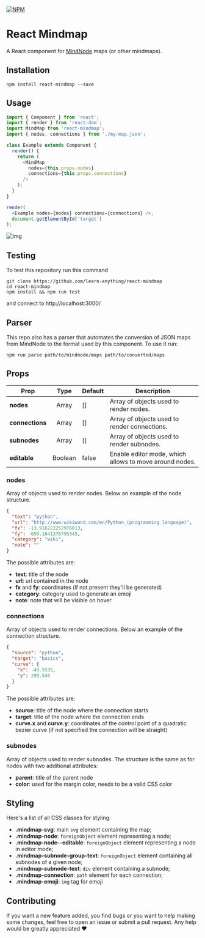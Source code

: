 [![NPM](https://nodei.co/npm/react-mindmap.png)](https://npmjs.org/package/react-mindmap)

# React Mindmap
A React component for [MindNode](https://mindnode.com/) maps (or other mindmaps).


## Installation

    npm install react-mindmap --save


## Usage

```js
import { Component } from 'react';
import { render } from 'react-dom';
import MindMap from 'react-mindmap';
import { nodes, connections } from './my-map.json';

class Example extends Component {
  render() {
    return (
      <MindMap
        nodes={this.props.nodes}
        connections={this.props.connections}
      />
    );
  }
}

render(
  <Example nodes={nodes} connections={connections} />,
  document.getElementById('target')
);
```

![img](https://raw.githubusercontent.com/learn-anything/img/master/react-mindmap-example.png)


## Testing
To test this repository run this command

```
git clone https://github.com/learn-anything/react-mindmap
cd react-mindmap
npm install && npm run test
```

and connect to http://localhost:3000/


## Parser
This repo also has a parser that automates the conversion of JSON maps from MindNode
to the format used by this component. To use it run:

```
npm run parse path/to/mindnode/maps path/to/converted/maps
```


## Props
| Prop            | Type    | Default | Description                                            |
|-----------------|:-------:|---------|--------------------------------------------------------|
| **nodes**       | Array   | []      | Array of objects used to render nodes.                 |
| **connections** | Array   | []      | Array of objects used to render connections.           |
| **subnodes**    | Array   | []      | Array of objects used to render subnodes.              |
| **editable**    | Boolean | false   | Enable editor mode, which allows to move around nodes. |

### nodes
Array of objects used to render nodes. Below an example of the node structure.

```json
{
  "text": "python",
  "url": "http://www.wikiwand.com/en/Python_(programming_language)",
  "fx": -13.916222252976013,
  "fy": -659.1641376795345,
  "category": "wiki",
  "note": ""
}
```

The possible attributes are:

- **text**: title of the node
- **url**: url contained in the node
- **fx** and **fy**: coordinates (if not present they'll be generated)
- **category**: category used to generate an emoji
- **note**: note that will be visible on hover

### connections
Array of objects used to render connections. Below an example of the connection
structure.

```json
{
  "source": "python",
  "target": "basics",
  "curve": {
    "x": -43.5535,
    "y": 299.545
  }
}
```

The possible attributes are:

- **source**: title of the node where the connection starts
- **target**: title of the node where the connection ends
- **curve.x** and **curve.y**: coordinates of the control point of a quadratic bezier curve
(if not specified the connection will be straight)

### subnodes
Array of objects used to render subnodes. The structure is the same as for nodes
with two additional attributes:

- **parent**: title of the parent node
- **color**: used for the margin color, needs to be a valid CSS color


## Styling
Here's a list of all CSS classes for styling:

- **.mindmap-svg**: main `svg` element containing the map;
- **.mindmap-node**: `foreignObject` element representing a node;
- **.mindmap-node--editable**: `foreignObject` element representing a node in editor mode;
- **.mindmap-subnode-group-text**: `foreignObject` element containing all subnodes of a given node;
- **.mindmap-subnode-text**: `div` element containing a subnode;
- **.mindmap-connection**: `path` element for each connection;
- **.mindmap-emoji**: `img` tag for emoji


## Contributing
If you want a new feature added, you find bugs or you want to help making some changes,
feel free to open an issue or submit a pull request. Any help would be greatly appreciated :heart:
